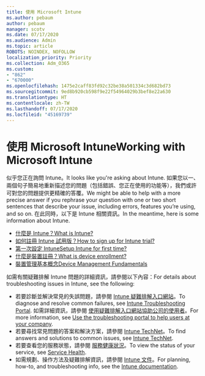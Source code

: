 ```yaml
---
title: 使用 Microsoft Intune
ms.author: pebaum
author: pebaum
manager: scotv
ms.date: 07/17/2020
ms.audience: Admin
ms.topic: article
ROBOTS: NOINDEX, NOFOLLOW
localization_priority: Priority
ms.collection: Adm_O365
ms.custom:
- "862"
- "670000"
ms.openlocfilehash: 1475e2caff83fd92c32be38a501334c3d682bd73
ms.sourcegitcommit: 9ed8b920cb598f9e22f54964029b3bef8e22a630
ms.translationtype: HT
ms.contentlocale: zh-TW
ms.lasthandoff: 07/17/2020
ms.locfileid: "45169739"
---
```

# <a name="working-with-microsoft-intune"></a><span data-ttu-id="5582f-102">使用 Microsoft Intune</span><span class="sxs-lookup"><span data-stu-id="5582f-102">Working with Microsoft Intune</span></span>

<span data-ttu-id="5582f-103">似乎您正在詢問 Intune。</span><span class="sxs-lookup"><span data-stu-id="5582f-103">It looks like you're asking about Intune.</span></span> <span data-ttu-id="5582f-104">如果您以一、兩個句子簡易地重新描述您的問題（包括錯誤、您正在使用的功能等），我們或許可對您的問題提供更精確的答覆。</span><span class="sxs-lookup"><span data-stu-id="5582f-104">We might be able to help with a more precise answer if you rephrase your question with one or two short sentences that describe your issue, including errors, features you’re using, and so on.</span></span> <span data-ttu-id="5582f-105">在此同時，以下是 Intune 相關資訊。</span><span class="sxs-lookup"><span data-stu-id="5582f-105">In the meantime, here is some information about Intune.</span></span>

- [<span data-ttu-id="5582f-106">什麼是 Intune？</span><span class="sxs-lookup"><span data-stu-id="5582f-106">What is Intune?</span></span>](https://docs.microsoft.com/intune/what-is-intune)
- [<span data-ttu-id="5582f-107">如何註冊 Intune 試用版？</span><span class="sxs-lookup"><span data-stu-id="5582f-107">How to sign up for Intune trial?</span></span>](https://docs.microsoft.com/intune/free-trial-sign-up)
- [<span data-ttu-id="5582f-108">第一次設定 Intune</span><span class="sxs-lookup"><span data-stu-id="5582f-108">Setup Intune for first time?</span></span>](https://docs.microsoft.com/intune/setup-steps)
- [<span data-ttu-id="5582f-109">什麼是裝置註冊？</span><span class="sxs-lookup"><span data-stu-id="5582f-109">What is device enrollment?</span></span>](https://docs.microsoft.com/intune/device-enrollment)
- [<span data-ttu-id="5582f-110">裝置管理基本概念</span><span class="sxs-lookup"><span data-stu-id="5582f-110">Device Management Fundamentals</span></span>](https://docs.microsoft.com/mem/intune/fundamentals/)

<span data-ttu-id="5582f-111">如需有關疑難排解 Intune 問題的詳細資訊，請參閱以下內容：</span><span class="sxs-lookup"><span data-stu-id="5582f-111">For details about troubleshooting issues in Intune, see the following:</span></span>

- <span data-ttu-id="5582f-112">若要診斷並解決常見的失誤問題，請參閱 [Intune 疑難排解入口網站](https://aka.ms/intunetroubleshooting)。</span><span class="sxs-lookup"><span data-stu-id="5582f-112">To diagnose and resolve common failures, see  [Intune Troubleshooting Portal](https://aka.ms/intunetroubleshooting).</span></span> <span data-ttu-id="5582f-113">如需詳細資訊，請參閱 [使用疑難排解入口網站協助公司的使用者](https://docs.microsoft.com/intune/help-desk-operators)。</span><span class="sxs-lookup"><span data-stu-id="5582f-113">For more information, see [Use the troubleshooting portal to help users at your company](https://docs.microsoft.com/intune/help-desk-operators).</span></span>
- <span data-ttu-id="5582f-114">若要尋找常見問題的答案和解決方案，請參閱 [Intune TechNet](https://aka.ms/intuneforums)。</span><span class="sxs-lookup"><span data-stu-id="5582f-114">To find answers and solutions to common issues, see [Intune TechNet](https://aka.ms/intuneforums).</span></span>
- <span data-ttu-id="5582f-115">若要查看您的服務狀態，請參閱 [服務健康狀況](https://portal.office.com/AdminPortal/Home#/servicehealth)。</span><span class="sxs-lookup"><span data-stu-id="5582f-115">To view the status of your service, see [Service Health](https://portal.office.com/AdminPortal/Home#/servicehealth).</span></span>
- <span data-ttu-id="5582f-116">如需規劃、操作方法及疑難排解資訊，請參閱 [Intune 文件](https://docs.microsoft.com/intune/)。</span><span class="sxs-lookup"><span data-stu-id="5582f-116">For planning, how-to, and troubleshooting info, see the [Intune documentation](https://docs.microsoft.com/intune/).</span></span>
